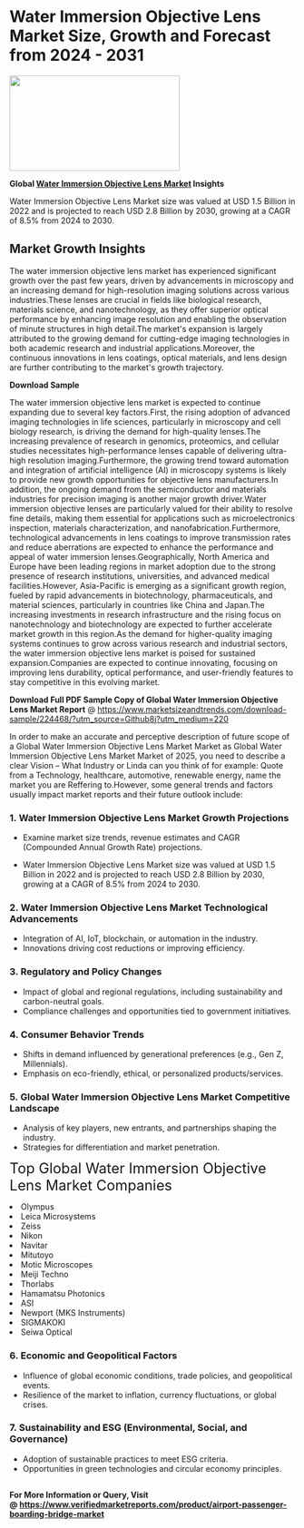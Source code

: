<H1>Water Immersion Objective Lens Market Size, Growth and Forecast from 2024 - 2031</H1><img class="aligncenter size-medium wp-image-584254" src="https://thirdeyenews.in/wp-content/uploads/2024/09/Global-Market-Research-300x168.jpeg" alt="" width="300" height="168" /><p><strong>Global&nbsp;<a href="https://www.marketsizeandtrends.com/download-sample/224468/?utm_source=Github8j?utm_medium=220">Water Immersion Objective Lens Market</a> Insights</strong></p><p>Water Immersion Objective Lens Market size was valued at USD 1.5 Billion in 2022 and is projected to reach USD 2.8 Billion by 2030, growing at a CAGR of 8.5% from 2024 to 2030.</p><p><h2>Market Growth Insights</h2> <p>The water immersion objective lens market has experienced significant growth over the past few years, driven by advancements in microscopy and an increasing demand for high-resolution imaging solutions across various industries.These lenses are crucial in fields like biological research, materials science, and nanotechnology, as they offer superior optical performance by enhancing image resolution and enabling the observation of minute structures in high detail.The market's expansion is largely attributed to the growing demand for cutting-edge imaging technologies in both academic research and industrial applications.Moreover, the continuous innovations in lens coatings, optical materials, and lens design are further contributing to the market's growth trajectory.</p> <p><strong>Download Sample</strong></p> <p>The water immersion objective lens market is expected to continue expanding due to several key factors.First, the rising adoption of advanced imaging technologies in life sciences, particularly in microscopy and cell biology research, is driving the demand for high-quality lenses.The increasing prevalence of research in genomics, proteomics, and cellular studies necessitates high-performance lenses capable of delivering ultra-high resolution imaging.Furthermore, the growing trend toward automation and integration of artificial intelligence (AI) in microscopy systems is likely to provide new growth opportunities for objective lens manufacturers.In addition, the ongoing demand from the semiconductor and materials industries for precision imaging is another major growth driver.Water immersion objective lenses are particularly valued for their ability to resolve fine details, making them essential for applications such as microelectronics inspection, materials characterization, and nanofabrication.Furthermore, technological advancements in lens coatings to improve transmission rates and reduce aberrations are expected to enhance the performance and appeal of water immersion lenses.Geographically, North America and Europe have been leading regions in market adoption due to the strong presence of research institutions, universities, and advanced medical facilities.However, Asia-Pacific is emerging as a significant growth region, fueled by rapid advancements in biotechnology, pharmaceuticals, and material sciences, particularly in countries like China and Japan.The increasing investments in research infrastructure and the rising focus on nanotechnology and biotechnology are expected to further accelerate market growth in this region.As the demand for higher-quality imaging systems continues to grow across various research and industrial sectors, the water immersion objective lens market is poised for sustained expansion.Companies are expected to continue innovating, focusing on improving lens durability, optical performance, and user-friendly features to stay competitive in this evolving market.</p> <p><span class=""><strong>Download Full PDF Sample Copy of Global Water Immersion Objective Lens Market Report</strong> @ <a href="https://www.marketsizeandtrends.com/download-sample/224468/?utm_source=Github8j?utm_medium=220" target="_blank">https://www.marketsizeandtrends.com/download-sample/224468/?utm_source=Github8j?utm_medium=220</a></span></p><p>In order to make an accurate and perceptive description of future scope of a Global&nbsp;Water Immersion Objective Lens Market Market as Global&nbsp;Water Immersion Objective Lens Market Market of 2025, you need to describe a clear Vision &ndash; What Industry or Linda can you think of for example: Quote from a Technology, healthcare, automotive, renewable energy, name the market you are Reffering to.However, some general trends and factors usually impact market reports and their future outlook include:</p><h3>1.&nbsp;<strong>Water Immersion Objective Lens Market Growth Projections</strong></h3><ul><li>Examine market size trends, revenue estimates and CAGR (Compounded Annual Growth Rate) projections.</li><li><p>Water Immersion Objective Lens Market size was valued at USD 1.5 Billion in 2022 and is projected to reach USD 2.8 Billion by 2030, growing at a CAGR of 8.5% from 2024 to 2030.</p></li></ul><h3>2.&nbsp;<strong>Water Immersion Objective Lens Market Technological Advancements</strong></h3><ul><li>Integration of AI, IoT, blockchain, or automation in the industry.</li><li>Innovations driving cost reductions or improving efficiency.</li></ul><h3>3.&nbsp;<strong>Regulatory and Policy Changes</strong></h3><ul><li>Impact of global and regional regulations, including sustainability and carbon-neutral goals.</li><li>Compliance challenges and opportunities tied to government initiatives.</li></ul><h3>4.&nbsp;<strong>Consumer Behavior Trends</strong></h3><ul><li>Shifts in demand influenced by generational preferences (e.g., Gen Z, Millennials).</li><li>Emphasis on eco-friendly, ethical, or personalized products/services.</li></ul><h3>5.&nbsp;<strong>Global Water Immersion Objective Lens Market Competitive Landscape</strong></h3><ul><li>Analysis of key players, new entrants, and partnerships shaping the industry.</li><li>Strategies for differentiation and market penetration.</li></ul><p data-pm-slice="1 1 []"><span style="color: inherit; font-family: inherit; font-size: 25px;">Top Global Water Immersion Objective Lens Market Companies</span></p><div class="" data-test-id=""><p><li>Olympus</li><li> Leica Microsystems</li><li> Zeiss</li><li> Nikon</li><li> Navitar</li><li> Mitutoyo</li><li> Motic Microscopes</li><li> Meiji Techno</li><li> Thorlabs</li><li> Hamamatsu Photonics</li><li> ASI</li><li> Newport (MKS Instruments)</li><li> SIGMAKOKI</li><li> Seiwa Optical</li></p></div><h3>6.&nbsp;<strong>Economic and Geopolitical Factors</strong></h3><ul><li>Influence of global economic conditions, trade policies, and geopolitical events.</li><li>Resilience of the market to inflation, currency fluctuations, or global crises.</li></ul><h3>7.&nbsp;<strong>Sustainability and ESG (Environmental, Social, and Governance)</strong></h3><ul><li>Adoption of sustainable practices to meet ESG criteria.</li><li>Opportunities in green technologies and circular economy principles.</li></ul><h2><strong style="font-size: 14px;">For More Information or Query, Visit @&nbsp;</strong><a style="background-color: #ffffff; font-size: 14px;" href="https://www.marketsizeandtrends.com/report/water-immersion-objective-lens-market/" target="_blank">https://www.verifiedmarketreports.com/product/airport-passenger-boarding-bridge-market</a></h2>